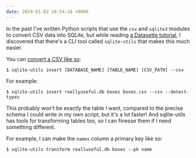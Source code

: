 ```yaml
---
date: 2024-01-02 10:54:18 +0000
---
```


In the past I've written Python scripts that use the `csv` and `sqlite3` modules to convert CSV data into SQLite, but while reading [a Datasette tutorial][tutorial], I discovered that there's a CLI tool called `sqlite-utils` that makes this much easier.

You can [convert a CSV like so][insert_csv]:

```console
$ sqlite-utils insert [DATABASE_NAME] [TABLE_NAME] [CSV_PATH] --csv
```

For example:

```console
$ sqlite-utils insert reallyuseful.db boxes boxes.csv --csv --detect-types
```

This probably won't be exactly the table I want, compared to the precise schema I could write in my own script, but it's a lot faster!
And sqlite-utils has tools for transforming tables too, so I can finesse them if I need something different.

For example, I can make the `names` column a primary key like so:

```console
$ sqlite-utils transform realluseful.db boxes --pk name
```

[tutorial]: https://datasette.io/tutorials/clean-data
[insert_csv]: https://sqlite-utils.datasette.io/en/stable/cli.html#inserting-csv-or-tsv-data
